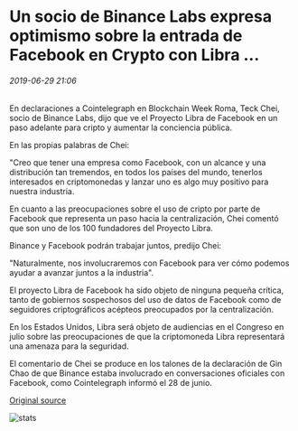 # Un socio de Binance Labs expresa optimismo sobre la entrada de Facebook en Crypto con Libra ...

###### 2019-06-29 21:06

En declaraciones a Cointelegraph en Blockchain Week Roma, Teck Chei, socio de Binance Labs, dijo que ve el Proyecto Libra de Facebook en un paso adelante para cripto y aumentar la conciencia pública.

En las propias palabras de Chei:

"Creo que tener una empresa como Facebook, con un alcance y una distribución tan tremendos, en todos los países del mundo, tenerlos interesados en criptomonedas y lanzar uno es algo muy positivo para nuestra industria.

En cuanto a las preocupaciones sobre el uso de cripto por parte de Facebook que representa un paso hacia la centralización, Chei comentó que son uno de los 100 fundadores del Proyecto Libra.

Binance y Facebook podrán trabajar juntos, predijo Chei:

"Naturalmente, nos involucraremos con Facebook para ver cómo podemos ayudar a avanzar juntos a la industria".

El proyecto Libra de Facebook ha sido objeto de ninguna pequeña crítica, tanto de gobiernos sospechosos del uso de datos de Facebook como de seguidores criptográficos acépteos preocupados por la centralización.

En los Estados Unidos, Libra será objeto de audiencias en el Congreso en julio sobre las preocupaciones de que la criptomoneda Libra representará una amenaza para la seguridad.

El comentario de Chei se produce en los talones de la declaración de Gin Chao de que Binance estaba involucrado en conversaciones oficiales con Facebook, como Cointelegraph informó el 28 de junio.

[Original source](https://cointelegraph.com/news/a-partner-at-binance-labs-expresses-optimism-over-facebooks-entry-into-crypto-with-libra)

![stats](https://c.statcounter.com/11760860/0/a89fa40b/1/ "stats")